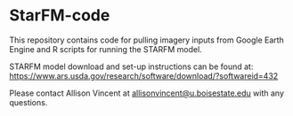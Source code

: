 # StarFM-code

This repository contains code for pulling imagery inputs from Google Earth Engine and R scripts for running the STARFM model.

STARFM model download and set-up instructions can be found at: https://www.ars.usda.gov/research/software/download/?softwareid=432 

Please contact Allison Vincent at allisonvincent@u.boisestate.edu with any questions.
